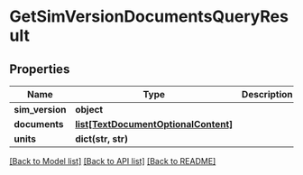 # GetSimVersionDocumentsQueryResult


## Properties
Name | Type | Description | Notes
------------ | ------------- | ------------- | -------------
**sim_version** | **object** |  | 
**documents** | [**list[TextDocumentOptionalContent]**](TextDocumentOptionalContent.md) |  | 
**units** | **dict(str, str)** |  | 

[[Back to Model list]](../README.md#documentation-for-models) [[Back to API list]](../README.md#documentation-for-api-endpoints) [[Back to README]](../README.md)


